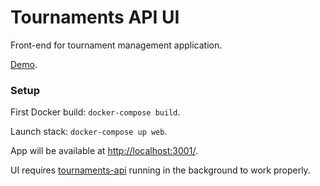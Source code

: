 # Tournaments API UI #

Front-end for tournament management application.

[Demo](https://tournaments-api-ui.herokuapp.com/).

### Setup ###

First Docker build: `docker-compose build`.

Launch stack: `docker-compose up web`.

App will be available at [http://localhost:3001/]().

UI requires [tournaments-api](https://github.com/AndKiel/tournaments-api) running in the background to work properly.
